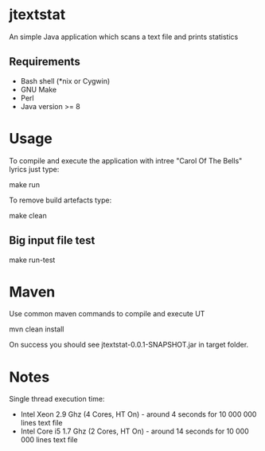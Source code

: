 # jtextstat
An simple Java application which scans a text file and prints statistics

## Requirements
- Bash shell (*nix or Cygwin)
- GNU Make
- Perl
- Java version >= 8

# Usage
To compile and execute the application with intree "Carol Of The Bells" lyrics just type:

 make run

To remove build artefacts type:

 make clean

## Big input file test

 make run-test

# Maven 
Use common maven commands to compile and execute UT

 mvn clean install

On success you should see jtextstat-0.0.1-SNAPSHOT.jar in target folder.

# Notes
Single thread execution time:
- Intel Xeon 2.9 Ghz (4 Cores, HT On) - around 4 seconds for 10 000 000 lines text file
- Intel Core i5 1.7 Ghz (2 Cores, HT On) - around 14 seconds for 10 000 000 lines text file
